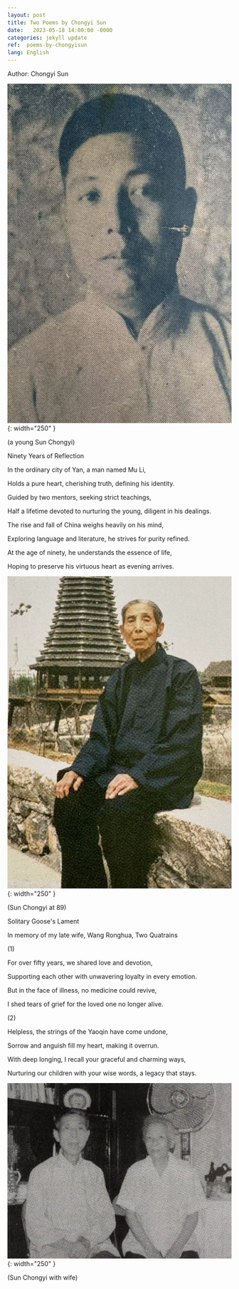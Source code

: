 ```yaml
---
layout: post
title: Two Poems by Chongyi Sun
date:   2023-05-18 14:00:00 -0000
categories: jekyll update
ref:  poems-by-chongyisun
lang: English
---
```


Author: Chongyi Sun

![image](/assets/imgs/sunchongyi_1.jpg "a young Sun Chongyi"){: width="250" }

(a young Sun Chongyi)

Ninety Years of Reflection

In the ordinary city of Yan, a man named Mu Li,

Holds a pure heart, cherishing truth, defining his identity.


Guided by two mentors, seeking strict teachings,

Half a lifetime devoted to nurturing the young, diligent in his dealings.


The rise and fall of China weighs heavily on his mind,

Exploring language and literature, he strives for purity refined.


At the age of ninety, he understands the essence of life,

Hoping to preserve his virtuous heart as evening arrives.

![image](/assets/imgs/sunchongyi_2.jpg "Sun Chongyi at 89"){: width="250" }

(Sun Chongyi at 89)

Solitary Goose's Lament

In memory of my late wife, Wang Ronghua, Two Quatrains

(1)

For over fifty years, we shared love and devotion,

Supporting each other with unwavering loyalty in every emotion.

But in the face of illness, no medicine could revive,

I shed tears of grief for the loved one no longer alive.

(2)

Helpless, the strings of the Yaoqin have come undone,

Sorrow and anguish fill my heart, making it overrun.

With deep longing, I recall your graceful and charming ways,

Nurturing our children with your wise words, a legacy that stays.

![image](/assets/imgs/sunchongyi_3.jpg "Sun Chongyi with wife"){: width="250" }

(Sun Chongyi with wife)



